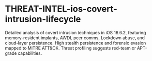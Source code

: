 # THREAT-INTEL-ios-covert-intrusion-lifecycle
Detailed analysis of covert intrusion techniques in iOS 18.6.2, featuring memory-resident implants, AWDL peer comms, Lockdown abuse, and cloud-layer persistence. High stealth persistence and forensic evasion mapped to MITRE ATT&amp;CK. Threat profiling suggests red-team or APT-grade capabilities.
